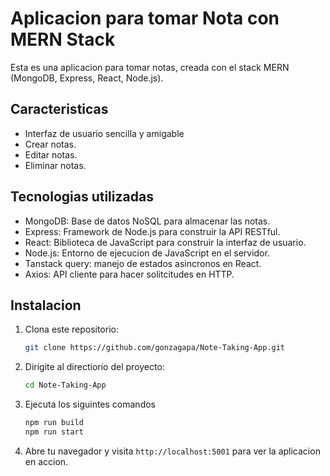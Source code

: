 # Aplicacion para tomar Nota con MERN Stack

Esta es una aplicacion para tomar notas, creada con el stack MERN (MongoDB, Express, React, Node.js).

## Caracteristicas

- Interfaz de usuario sencilla y amigable
- Crear notas.
- Editar notas.
- Eliminar notas.

## Tecnologias utilizadas

- MongoDB: Base de datos NoSQL para almacenar las notas.
- Express: Framework de Node.js para construir la API RESTful.
- React: Biblioteca de JavaScript para construir la interfaz de usuario.
- Node.js: Entorno de ejecucion de JavaScript en el servidor.
- Tanstack query: manejo de estados asincronos en React.
- Axios: API cliente para hacer solitcitudes en HTTP.

## Instalacion

1. Clona este repositorio:
   ```bash
   git clone https://github.com/gonzagapa/Note-Taking-App.git
   ```
2. Dirigite al directiorio del proyecto:
   ```bash
   cd Note-Taking-App
   ```
3. Ejecuta los siguintes comandos

   ```bash
   npm run build
   npm run start
   ```

4. Abre tu navegador y visita `http://localhost:5001` para ver la aplicacion en accion.
